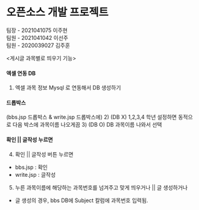 # 오픈소스 개발 프로젝트
팀장 - 2021041075 이주현 </br>
팀원 - 2021041042 이선주 </br>
팀원 - 2020039027 김주훈 </br>

<게시글 과목별로 띄우기 기능>
#### 엑셀 연동 DB
1) 엑셀 과목 정보 Mysql 로 연동해서 DB 생성하기

#### 드롭박스
(bbs.jsp 드롭박스 & write.jsp 드롭박스에)
2) (DB X) 1,2,3,4 학년 설정하면 동적으로 다음 박스에 과목이름 나오게끔
3) (DB O) DB 과목이름 나와서 선택

#### 확인 || 글작성 누르면
4) 확인 || 글작성 버튼 누르면
- bbs.jsp : 확인
- write.jsp : 글작성

5) 누른 과목이름에 해당하는 과목번호를 넘겨주고 맞게 띄우거나 || 글 생성하거나
- 글 생성의 경우, bbs DB에 Subject 칼럼에 과목번호 입력됨.

